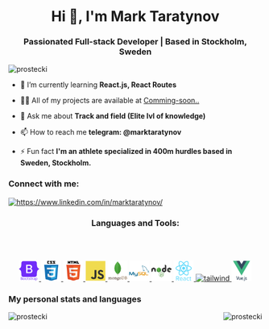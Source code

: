 <h1 align="center">Hi 👋, I'm Mark Taratynov</h1>
<h3 align="center">Passionated Full-stack Developer | Based in Stockholm, Sweden</h3>

<p align="left"> <img src="https://komarev.com/ghpvc/?username=prostecki&label=Profile%20views&color=0e75b6&style=flat" alt="prostecki" /> </p>

- 🌱 I’m currently learning **React.js, React Routes**

- 👨‍💻 All of my projects are available at [Comming-soon..](Comming-soon..)

- 💬 Ask me about **Track and field (Elite lvl of knowledge)**

- 📫 How to reach me **telegram: @marktaratynov**

- ⚡ Fun fact **I'm an athlete specialized in 400m hurdles based in Sweden, Stockholm.**

<h3 align="left">Connect with me:</h3>
<p align="left">
<a href="https://linkedin.com/in/https://www.linkedin.com/in/marktaratynov/" target="blank"><img align="center" src="https://raw.githubusercontent.com/rahuldkjain/github-profile-readme-generator/master/src/images/icons/Social/linked-in-alt.svg" alt="https://www.linkedin.com/in/marktaratynov/" height="30" width="40" /></a>
</p>

<h3 align="center">Languages and Tools:</h3><br>
<br>
<p align="center"> <a href="https://getbootstrap.com" target="_blank" rel="noreferrer"> <img src="https://raw.githubusercontent.com/devicons/devicon/master/icons/bootstrap/bootstrap-plain-wordmark.svg" alt="bootstrap" width="40" height="40"/> </a> <a href="https://www.w3schools.com/css/" target="_blank" rel="noreferrer"> <img src="https://raw.githubusercontent.com/devicons/devicon/master/icons/css3/css3-original-wordmark.svg" alt="css3" width="40" height="40"/> </a> <a href="https://www.w3.org/html/" target="_blank" rel="noreferrer"> <img src="https://raw.githubusercontent.com/devicons/devicon/master/icons/html5/html5-original-wordmark.svg" alt="html5" width="40" height="40"/> </a> <a href="https://developer.mozilla.org/en-US/docs/Web/JavaScript" target="_blank" rel="noreferrer"> <img src="https://raw.githubusercontent.com/devicons/devicon/master/icons/javascript/javascript-original.svg" alt="javascript" width="40" height="40"/> </a> <a href="https://www.mongodb.com/" target="_blank" rel="noreferrer"> <img src="https://raw.githubusercontent.com/devicons/devicon/master/icons/mongodb/mongodb-original-wordmark.svg" alt="mongodb" width="40" height="40"/> </a> <a href="https://www.mysql.com/" target="_blank" rel="noreferrer"> <img src="https://raw.githubusercontent.com/devicons/devicon/master/icons/mysql/mysql-original-wordmark.svg" alt="mysql" width="40" height="40"/> </a> <a href="https://nodejs.org" target="_blank" rel="noreferrer"> <img src="https://raw.githubusercontent.com/devicons/devicon/master/icons/nodejs/nodejs-original-wordmark.svg" alt="nodejs" width="40" height="40"/> </a> <a href="https://reactjs.org/" target="_blank" rel="noreferrer"> <img src="https://raw.githubusercontent.com/devicons/devicon/master/icons/react/react-original-wordmark.svg" alt="react" width="40" height="40"/> </a> <a href="https://tailwindcss.com/" target="_blank" rel="noreferrer"> <img src="https://www.vectorlogo.zone/logos/tailwindcss/tailwindcss-icon.svg" alt="tailwind" width="40" height="40"/> </a> <a href="https://vuejs.org/" target="_blank" rel="noreferrer"> <img src="https://raw.githubusercontent.com/devicons/devicon/master/icons/vuejs/vuejs-original-wordmark.svg" alt="vuejs" width="40" height="40"/> </a> </p>

<h3>My personal stats and languages</h3>
<p><img align="left" src="https://github-readme-stats.vercel.app/api/top-langs?username=prostecki&show_icons=true&locale=en&layout=compact" alt="prostecki" /></p>
<p>&nbsp;<img align="right" src="https://github-readme-stats.vercel.app/api?username=prostecki&show_icons=true&locale=en" alt="prostecki" /></p>
